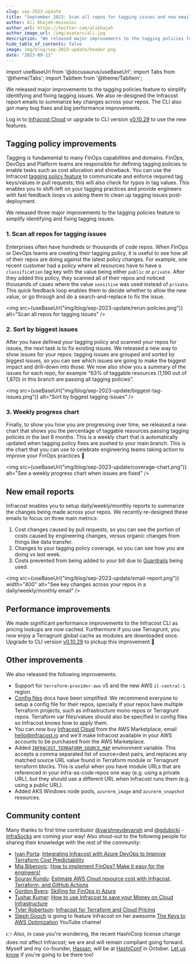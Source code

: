 ```yaml
---
slug: sep-2023-update
title: "September 2023: Scan all repos for tagging issues and new email reports!"
author: Ali Khajeh-Hosseini
author_url: https://twitter.com/alikhajeh
author_image_url: /img/avatars/ali.jpg
description: "We released major improvements to the tagging policies feature to simplify identifying and fixing tagging issues. We also re-designed the Infracost report emails to summarize key changes across your repos. The CLI also got many bug fixes and many performance improvements."
hide_table_of_contents: false
image: img/blog/sep-2023-update/header.png
date: "2023-09-11"
---
```


import useBaseUrl from '@docusaurus/useBaseUrl';
import Tabs from '@theme/Tabs';
import TabItem from '@theme/TabItem';

We released major improvements to the tagging policies feature to simplify identifying and fixing tagging issues. We also re-designed the Infracost report emails to summarize key changes across your repos. The CLI also got many bug fixes and big performance improvements.

<!--truncate-->

Log in to [Infracost Cloud](https://dashboard.infracost.io) or upgrade to CLI version [v0.10.29](/docs/#1-install-infracost) to use the new features.

## Tagging policy improvements

Tagging is fundamental to many FinOps capabilities and domains. FinOps, DevOps and Platform teams are responsible for defining tagging policies to enable tasks such as cost allocation and showback. You can use the Infracost [tagging policy feature](/docs/infracost_cloud/tagging_policies/) to communicate and enforce required tag keys/values in pull requests; this will also check for typos in tag values. This enables you to shift-left on your tagging practices and provide engineers with fast feedback loops vs asking them to clean up tagging issues post-deployment.

We released three major improvements to the tagging policies feature to simplify identifying and fixing tagging issues.

### 1. Scan all repos for tagging issues

Enterprises often have hundreds or thousands of code repos. When FinOps or DevOps teams are creating their tagging policy, it is useful to see how all of their repos are doing against the latest policy changes. For example, one recent customer had a policy where all resources have to have a `classification` tag key with the value being either `public` or `private`. After they added this policy, they scanned all of their repos and noticed thousands of cases where the value `sensitive` was used instead of `private`. This quick feedback loop enables them to decide whether to allow the new value, or go through and do a search-and-replace to fix the issue.

<img src={useBaseUrl("img/blog/sep-2023-update/rerun-policies.png")} alt="Scan all repos for tagging issues" />

### 2. Sort by biggest issues

After you have defined your tagging policy and scanned your repos for issues, the next task is to fix existing issues. We released a new way to show issues for your repos: tagging issues are grouped and sorted by biggest issues, so you can see which issues are going to make the biggest impact and drill-down into those. We now also show you a summary of the issues for each repo, for example "63% of taggable resources (1,190 out of 1,870) in this branch are passing all tagging policies".

<img src={useBaseUrl("img/blog/sep-2023-update/biggest-tag-issues.png")} alt="Sort by biggest tagging issues" />

### 3. Weekly progress chart

Finally, to show you how you are progressing over time, we released a new chart that shows you the percentage of taggable resources passing tagging policies in the last 6 months. This is a weekly chart that is automatically updated when tagging policy fixes are pushed to your main branch. This is the chart that you can use to celebrate engineering teams taking action to improve your FinOps practices 🥳

<img src={useBaseUrl("img/blog/sep-2023-update/coverage-chart.png")} alt="See a weekly progress chart when issues are fixed" />

## New email reports

Infracost enables you to setup daily/weekly/monthly reports to summarize the changes being made across your repos. We recently re-designed these emails to focus on three main metrics:
1. Cost changes caused by pull requests, so you can see the portion of costs caused by engineering changes, versus organic changes from things like data transfer.
2. Changes to your tagging policy coverage, so you can see how you are doing vs last week.
3. Costs prevented from being added to your bill due to [Guardrails](/docs/infracost_cloud/guardrails/) being used.

<img src={useBaseUrl("img/blog/sep-2023-update/email-report.png")} width="400" alt="See key changes across your repos in a daily/weekly/monthly email" />

## Performance improvements

We made significant performance improvements to the Infracost CLI as pricing lookups are now cached. Furthermore if you use Terragrunt, you now enjoy a Terragrunt global cache as modules are downloaded once. Upgrade to CLI version [v0.10.29](/docs/#1-install-infracost) to pickup this improvement 🚀

## Other improvements

We also released the following improvements:
- Support for `terraform-provider-aws` v5 and the new AWS `il-central-1` region.
- [Config files](/docs/features/config_file/) docs have been simplified. We recommend everyone to setup a config file for their repos, specially if your repos have multiple Terraform projects, such as infrastructure mono repos or Terragrunt repos. Terraform var files/values should also be specified in config files so Infracost knows how to apply them.
- You can now buy [Infracost Cloud](/pricing/) from the AWS Marketplace; email [hello@infracost.io](mailto:hello@infracost.io) and we'll make Infracost available in your AWS accounts to be purchased from the AWS Marketplace.
- Added [`INFRACOST_TERRAFORM_SOURCE_MAP`](/docs/features/terraform_modules/#source-map) environment variable. This accepts a comma separated list of source=dest pairs, and replaces any matched source URL value found in Terraform module or Terragrunt terraform blocks. This is useful when you have module URLs that are referenced in your infra-as-code repos one way (e.g. using a private URL), but they should use a different URL when Infracost runs them (e.g. using a public URL).
- Added AKS Windows node pools, `azurerm_image` and `azurerm_snapshot` resources.

## Community content

Many thanks to first time contributor [@varshneydevansh](https://github.com/varshneydevansh) and [@gdubicki](https://github.com/gdubicki) - [InfraSocks](https://twitter.com/AliKhajeh/status/1510310791508946945) are coming your way! Also shout-out to the following people for sharing their knowledge with the rest of the community:

- [Ivan Porta](https://www.linkedin.com/in/ivanporta/): [Integrating Infracost with Azure DevOps to Improve Terraform Cost Predictability](https://gtrekter.medium.com/integrating-infracost-with-azure-devops-to-improve-terraform-cost-predictability-b62c9a2afbcf)
- [Mia Biberovic](https://www.linkedin.com/in/miabiberovic/): [How to implement FinOps? Make it easy for the engineers!](https://shiftmag.dev/finops-906/)
- [Sourav Kundu](https://www.linkedin.com/in/sourav12kundu/): [Estimate AWS Cloud resource cost with Infracost, Terraform, and GitHub Actions](https://skundunotes.com/2023/07/17/estimate-aws-cloud-resource-cost-with-infracost-terraform-and-github-actions/)
- [Gordon Byers](https://www.linkedin.com/in/gordonbyers/): [Skilling for FinOps in Azure](https://www.linkedin.com/pulse/skilling-finops-azure-gordon-byers)
- [Tushar Kumar](https://www.linkedin.com/in/tushar-kumar-3325051a6/): [How to use Infracost to save your Money on Cloud Infrastructure](https://infrasityblog.hashnode.dev/how-to-use-infracost-to-save-your-money-on-cloud-infrastructure)
- [Tyler Robertson](https://www.linkedin.com/in/tyler-b-robertson/): [Infracost for Terraform and Cloud Pricing](https://tylerrobertson.substack.com/p/tool-infracost-for-terraform-and)
- [Steph Gooch](https://www.linkedin.com/in/awssteph/) is going to feature Infracost on her awesome [The Keys to AWS Optimization](https://www.youtube.com/c/thekeystoawsoptimization) YouTube channel

👉 Also, in case you're wondering, the recent HashiCorp license change does not affect Infracost; we are and will remain compliant going forward. Myself and my co-founder, [Hassan](https://www.linkedin.com/in/hassanhosseini/), will be at [HashiConf](https://hashiconf.com/) in October. [Let us know](https://www.linkedin.com/in/alikhajeh1/) if you're going to be there too!
